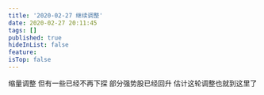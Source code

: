 ```yaml
---
title: '2020-02-27 继续调整'
date: 2020-02-27 20:11:45
tags: []
published: true
hideInList: false
feature: 
isTop: false
---
```

缩量调整
但有一些已经不再下探
部分强势股已经回升
估计这轮调整也就到这里了
<!-- more -->

